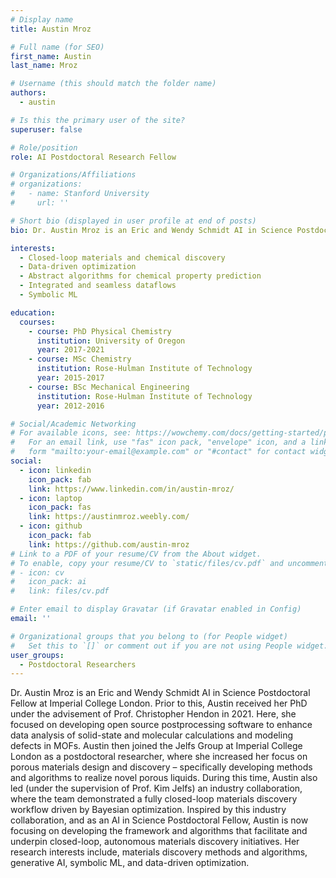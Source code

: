 ```yaml
---
# Display name
title: Austin Mroz

# Full name (for SEO)
first_name: Austin
last_name: Mroz

# Username (this should match the folder name)
authors:
  - austin

# Is this the primary user of the site?
superuser: false

# Role/position
role: AI Postdoctoral Research Fellow

# Organizations/Affiliations
# organizations:
#   - name: Stanford University
#     url: ''

# Short bio (displayed in user profile at end of posts)
bio: Dr. Austin Mroz is an Eric and Wendy Schmidt AI in Science Postdoctoral Fellow at Imperial College London. Prior to this, Austin received her PhD under the advisement of Prof. Christopher Hendon in 2021. Here, she focused on developing open source postprocessing software to enhance data analysis of solid-state and molecular calculations and modeling defects in MOFs. Austin then joined the Jelfs Group at Imperial College London as a postdoctoral researcher, where she increased her focus on porous materials design and discovery – specifically developing methods and algorithms to realize novel porous liquids. During this time, Austin also led (under the supervision of Prof. Kim Jelfs) an industry collaboration, where the team demonstrated a fully closed-loop materials discovery workflow driven by Bayesian optimization. Inspired by this industry collaboration, and as an AI in Science Postdoctoral Fellow, Austin is now focusing on developing the framework and algorithms that facilitate and underpin closed-loop, autonomous materials discovery initiatives. Her research interests include, materials discovery methods and algorithms, generative AI, symbolic ML, and data-driven optimization.

interests:
  - Closed-loop materials and chemical discovery 
  - Data-driven optimization
  - Abstract algorithms for chemical property prediction 
  - Integrated and seamless dataflows
  - Symbolic ML

education:
  courses:
    - course: PhD Physical Chemistry
      institution: University of Oregon
      year: 2017-2021
    - course: MSc Chemistry
      institution: Rose-Hulman Institute of Technology
      year: 2015-2017 
    - course: BSc Mechanical Engineering
      institution: Rose-Hulman Institute of Technology
      year: 2012-2016

# Social/Academic Networking
# For available icons, see: https://wowchemy.com/docs/getting-started/page-builder/#icons
#   For an email link, use "fas" icon pack, "envelope" icon, and a link in the
#   form "mailto:your-email@example.com" or "#contact" for contact widget.
social:
  - icon: linkedin
    icon_pack: fab
    link: https://www.linkedin.com/in/austin-mroz/
  - icon: laptop
    icon_pack: fas
    link: https://austinmroz.weebly.com/
  - icon: github
    icon_pack: fab
    link: https://github.com/austin-mroz
# Link to a PDF of your resume/CV from the About widget.
# To enable, copy your resume/CV to `static/files/cv.pdf` and uncomment the lines below.
# - icon: cv
#   icon_pack: ai
#   link: files/cv.pdf

# Enter email to display Gravatar (if Gravatar enabled in Config)
email: ''

# Organizational groups that you belong to (for People widget)
#   Set this to `[]` or comment out if you are not using People widget.
user_groups:
  - Postdoctoral Researchers
---
```


Dr. Austin Mroz is an Eric and Wendy Schmidt AI in Science Postdoctoral Fellow at Imperial College London. Prior to this, Austin received her PhD under the advisement of Prof. Christopher Hendon in 2021. Here, she focused on developing open source postprocessing software to enhance data
analysis of solid-state and molecular calculations and modeling defects in MOFs. Austin then joined the Jelfs Group at Imperial College London as a postdoctoral researcher, where she increased her focus on porous materials design and discovery – specifically developing methods and algorithms
to realize novel porous liquids. During this time, Austin also led (under the supervision of Prof. Kim Jelfs) an industry collaboration, where the team demonstrated a fully closed-loop materials discovery workflow driven by Bayesian optimization. Inspired by this industry collaboration, and as an AI in Science Postdoctoral Fellow, Austin is now focusing on developing the framework and algorithms that facilitate and underpin closed-loop, autonomous materials discovery initiatives. Her research interests include, materials discovery methods and algorithms, generative AI, symbolic ML,
and data-driven optimization.